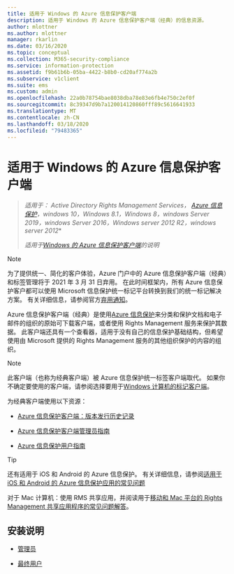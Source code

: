 ```yaml
---
title: 适用于 Windows 的 Azure 信息保护客户端
description: 适用于 Windows 的 Azure 信息保护客户端（经典）的信息资源。
author: mlottner
ms.author: mlottner
manager: rkarlin
ms.date: 03/16/2020
ms.topic: conceptual
ms.collection: M365-security-compliance
ms.service: information-protection
ms.assetid: f9b61b6b-05ba-4422-b8b0-cd20af774a2b
ms.subservice: v1client
ms.suite: ems
ms.custom: admin
ms.openlocfilehash: 22a0b78754bae8038dba78e83e6fb4e750c2ef0f
ms.sourcegitcommit: 8c39347d9b7a120014120860fff89c5616641933
ms.translationtype: MT
ms.contentlocale: zh-CN
ms.lasthandoff: 03/18/2020
ms.locfileid: "79483365"
---
```

# <a name="azure-information-protection-client-for-windows"></a>适用于 Windows 的 Azure 信息保护客户端

>*适用于： Active Directory Rights Management Services， [Azure 信息保护](https://azure.microsoft.com/pricing/details/information-protection)，windows 10，Windows 8.1，Windows 8，windows Server 2019，windows Server 2016，Windows server 2012 R2，windows server 2012**
>
> *适用于[Windows 的 Azure 信息保护客户端](../faqs.md#whats-the-difference-between-the-azure-information-protection-client-and-the-azure-information-protection-unified-labeling-client)的说明*

>[!NOTE] 
> 为了提供统一、简化的客户体验，Azure 门户中的 Azure 信息保护客户端（经典）和标签管理将于 2021 年 3 月 31 日弃用。 在此时间框架内，所有 Azure 信息保护客户都可以使用 Microsoft 信息保护统一标记平台转换到我们的统一标记解决方案。 有关详细信息，请参阅官方[弃用通知](https://aka.ms/aipclassicsunset)。

Azure 信息保护客户端（经典）是使用[Azure 信息保护](../what-is-information-protection.md)来分类和保护文档和电子邮件的组织的原始可下载客户端，或者使用 Rights Management 服务来保护其数据。 此客户端还具有一个查看器，适用于没有自己的信息保护基础结构，但希望使用由 Microsoft 提供的 Rights Management 服务的其他组织保护的内容的组织。

> [!NOTE]
> 此客户端（也称为经典客户端）被 Azure 信息保护统一标签客户端取代。 如果你不确定要使用的客户端，请参阅选择要用于[Windows 计算机的标记客户端](use-client.md#choose-which-labeling-client-to-use-for-windows-computers)。

为经典客户端使用以下资源：

- [Azure 信息保护客户端：版本发行历史记录](client-version-release-history.md)

- [Azure 信息保护客户端管理员指南](client-admin-guide.md)

- [Azure 信息保护用户指南](client-user-guide.md)

> [!TIP]
> 还有适用于 iOS 和 Android 的 Azure 信息保护。 有关详细信息，请参阅[适用于 iOS 和 Android 的 Azure 信息保护应用的常见问题](mobile-app-faq.md )
> 
> 对于 Mac 计算机：使用 RMS 共享应用，并阅读用于[移动和 Mac 平台的 Rights Management 共享应用程序的常见问题解答](https://technet.microsoft.com/dn451248)。

## <a name="install-instructions"></a>安装说明

- [管理员](client-admin-guide-install.md)

- [最终用户](install-client-app.md)
